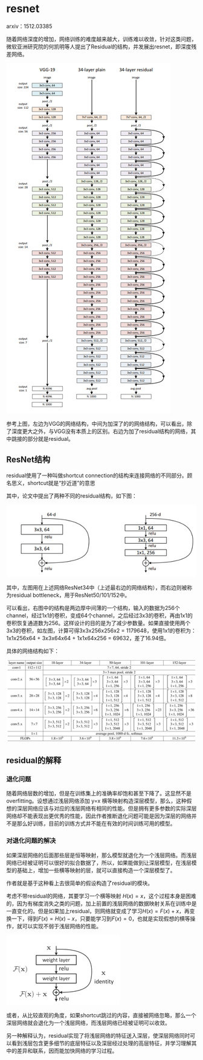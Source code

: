 # resnet

arxiv：1512.03385

随着网络深度的增加，网络训练的难度越来越大，训练难以收敛，针对这类问题，微软亚洲研究院的何凯明等人提出了Residual的结构，并发展出resnet，即深度残差网络。

![311-cv-nn-11-02](311-cv-nn-11/311-cv-nn-11-02.png)

参考上图，左边为VGG的网络结构，中间为加深了的的网络结构，可以看出，除了深度更大之外，与VGG没有本质上的区别。右边为加了residual结构的网络，其中跳接的部分就是residual。

## ResNet结构

residual使用了一种叫做shortcut connection的结构来连接网络的不同部分。顾名思义，shortcut就是“抄近道”的意思

其中，论文中提出了两种不同的residual结构，如下图：

![1531907198596](311-cv-nn-11/311-cv-nn-11-03.png)

其中，左图用在上述网络ResNet34中（上述最右边的网络结构），而右边则被称为residual bottleneck，用于ResNet50/101/152中。

可以看出，右图中的结构是两边厚中间薄的一个结构，输入的数据为256个channel，经过1x1的卷积，变成64个channel，之后经过3x3的卷积，再由1x1的卷积恢复通道数为256。这样设计的目的是为了减少参数量。如果直接使用两个3x3的卷积，如左图，计算可得3x3x256x256x2 = 1179648，使用1x1的卷积为：1x1x256x64 + 3x3x64x64 + 1x1x64x256 = 69632，差了16.94倍。

具体的网络结构如下：

![311-cv-nn-11-01](311-cv-nn-11/311-cv-nn-11-01.png)

## residual的解释

### 退化问题

随着网络层数的增加，但是在训练集上的准确率却饱和甚至下降了。这显然不是overfitting。设想通过浅层网络添加 y=x 横等映射构造深层模型，那么，这种假想的深层网络应该与对应的浅层网络有相同的性能。但是拥有更多参数的实际深层网络却不能表现出更优秀的性能，因此作者推断退化问题可能是因为深层的网络并不是那么好训练，目前的训练方式并不能在有效的时间训练可用的模型。

### 对退化问题的解决

如果深层网络的后面那些层是恒等映射，那么模型就退化为一个浅层网络。而浅层网络已经被证明可以很好的拟合数据了，所以，如果能做到让深层模型，在浅层模型的基础上，增加一些横等映射的层，就可以直接构造一个深层模型了。

作者就是基于这种看上去很简单的假设构造了residual的模块。

考虑不带residual的网络，其要学习一个横等映射 $H(x)=x$，这个过程本身是困难的，因为有梯度消失之类的问题，加上前置的浅层网络的数据映射关系在训练中是一直变化的。但是如果加上residual，则网络就变成了学习$H(x) = F(x)+x$，再变换一下，得到$F(x) = H(x)-x$，只要能学习到$F(x)=0$，也就是实现假想的横等操作，就可以实现不弱于浅层网络的性能。

![311-cv-nn-11-04](311-cv-nn-11/311-cv-nn-11-04.png)

或者，从比较直观的角度，如果shortcut跳过的内容，直接被网络忽略，那么一个深层网络就会退化为一个浅层网络，而浅层网络已经被证明可以收敛。

另一种解释认为，residual实现了将浅层网络的特征送入深层，使深层网络同时可以看到浅层包含更多细节的底层特征以及深层经过处理的高层特征，并学习理解其中的差异和联系，因而能加快网络的学习过程。
